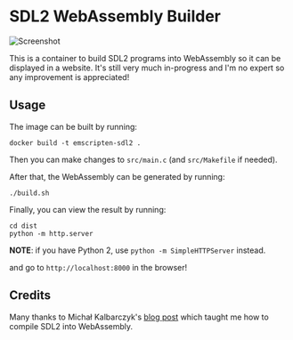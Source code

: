 # SDL2 WebAssembly Builder

![Screenshot](https://github.com/veandco/sdl2-webassembly-builder/raw/master/screenshot.png "Screenshot")

This is a container to build SDL2 programs into WebAssembly so it can be
displayed in a website. It's still very much in-progress and I'm no expert so
any improvement is appreciated!

## Usage

The image can be built by running:

```
docker build -t emscripten-sdl2 .
```

Then you can make changes to `src/main.c` (and `src/Makefile` if needed).

After that, the WebAssembly can be generated by running:

```
./build.sh
```

Finally, you can view the result by running:

```
cd dist
python -m http.server
```

__NOTE__: if you have Python 2, use `python -m SimpleHTTPServer` instead.

and go to `http://localhost:8000` in the browser!

## Credits

Many thanks to Michał Kalbarczyk's [blog post](https://puddleofcode.com/story/definitive-guide-to-rust-sdl2-and-emscriptem) which taught me how to compile
SDL2 into WebAssembly.
